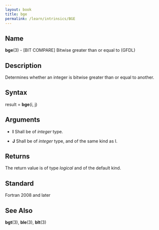 ```yaml
---
layout: book
title: bge
permalink: /learn/intrinsics/BGE
---
```

## __Name__

__bge__(3) - \[BIT COMPARE\] Bitwise greater than or equal to
(GFDL)

## __Description__

Determines whether an integer is bitwise greater than or equal to
another.

## __Syntax__

result = __bge__(i, j)

## __Arguments__

  - __I__
    Shall be of _integer_ type.

  - __J__
    Shall be of _integer_ type, and of the same kind as I.

## __Returns__

The return value is of type _logical_ and of the default kind.

## __Standard__

Fortran 2008 and later

## __See Also__

__bgt__(3), __ble__(3), __blt__(3)
